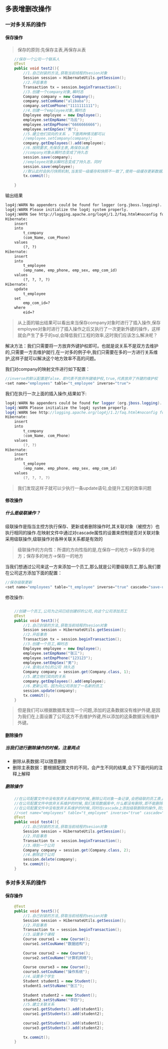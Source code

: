 ## 多表增删改操作

### 一对多关系的操作

#### 保存操作

>保存的原则:先保存主表,再保存从表

```java
	//保存一个公司一个联系人
	@Test
	public void test2(){
		//1.自己封装的方法,获取当前线程的sesion对象
		Session session = HibernateUtils.getSession();
		//2.开启事务
		Transaction tx = session.beginTransaction();
		//3.创建一个company对象,瞬时态
		Company company = new Company();
		company.setComName("alibaba");
		company.setComPhone("1111111111");
		//4.创建一个employee对象,瞬时态
		Employee employee = new Employee();
		employee.setEmpName("马云");
		employee.setEmpPhone("6666666666");
		employee.setEmpSex("男");
		//5.建立他们双向的关系 ，下面两种情况都可以
		//employee.setCompany(company);
		company.getEmployees().add(employee);
		//6.按照要求,先保存主表,再保存从表
		//company对象从瞬时态变成了持久态
		session.save(company);
		//employee对象从瞬时态变成了持久态，同时
		session.save(employee);
		//默认此时会执行快照机制,当发现一级缓存和快照不一致了,使用一级缓存更新数据库
		tx.commit();
		
	}
```

输出结果
```xml
log4j:WARN No appenders could be found for logger (org.jboss.logging).
log4j:WARN Please initialize the log4j system properly.
log4j:WARN See http://logging.apache.org/log4j/1.2/faq.html#noconfig for more info.
Hibernate: 
    insert 
    into
        t_company
        (com_Name, com_Phone) 
    values
        (?, ?)
Hibernate: 
    insert 
    into
        t_employee
        (emp_name, emp_phone, emp_sex, emp_com_id) 
    values
        (?, ?, ?, ?)
Hibernate: 
    update
        t_employee 
    set
        emp_com_id=? 
    where
        eid=?

```

> 从上面的输出结果可以看出来当保存company对象时进行了插入操作,保存employee对象时进行了插入操作之后又执行了一次更新外键的操作，这样就会产生了多于的sql,会降低我们工程的效率,这时我们应该怎么解决呢？

解决方法：我们只需要将一方放弃外键护权即可。也就是说关系不是双方去维护的,只需要一方去维护就行,在一对多的例子中,我们只需要在多的一方进行关系维护,这样子就可以解决这个地方效率不高的问题。

我们对company的映射文件进行如下配置：

```java
//inverse的默认配置是false，即代表不放弃外键维护权,true,代表放弃了外键的维护权
<set name="employees" table="t_employee" inverse="true">
```

我们在执行一次上面的插入操作,结果如下:
```java
log4j:WARN No appenders could be found for logger (org.jboss.logging).
log4j:WARN Please initialize the log4j system properly.
log4j:WARN See http://logging.apache.org/log4j/1.2/faq.html#noconfig for more info.
Hibernate: 
    insert 
    into
        t_company
        (com_Name, com_Phone) 
    values
        (?, ?)
Hibernate: 
    insert 
    into
        t_employee
        (emp_name, emp_phone, emp_sex, emp_com_id) 
    values
        (?, ?, ?, ?)

```
> 我们发现这样子就可以少执行一条update语句,会提升工程的效率问题

#### 修改操作

##### 什么是级联操作？
级联操作是指当主控方执行保存、更新或者删除操作时,其关联对象（被控方）也执行相同的操作.在映射文件中通过对cascade属性的设置来控制是否对关联对象采用级联操作,级联操作对各种关联关系都是有效的

> 级联操作的方向性：所谓的方向性指的是,在保存一的地方->保存多的地方；保存多的地方->保存一的地方

当我们想通过公司来这一方来添加一个员工,那么就是公司要级联员工,那么我们要在公司这方添加下面的配置：

```java
//保存级联更新
<set name="employees" table="t_employee" inverse="true" cascade="save-update">
```
修改操作:

```java

	//创建一个员工,公司为之间已经创建好的公司,向这个公司添加员工
	@Test
	public void test3(){
		//1.自己封装的方法,获取当前线程的sesion对象
		Session session = HibernateUtils.getSession();
		//2.开启事务
		Transaction tx = session.beginTransaction();
		//3.创建一个员工,瞬时态
		Employee employee = new Employee();
		employee.setEmpName("张三");
		employee.setEmpPhone("123123");
		employee.setEmpSex("男");
		//4.查询id为1的公司 持久态
		Company company = session.get(Company.class, 1);
		//5.建立他们双向的关系
		company.getEmployees().add(employee);
		//6.更新公司，因为向公司添加了一名新的员工
		session.update(company);
		tx.commit();
	}
```

> 但是我们可以根据数据库发现一个问题,添加的这条数据没有维护外键,是因为我们在上面设置了公司这方不去维护外键,所以添加的这条数据没有维护外键。

#### 删除操作

##### 当我们进行删除操作的时候，注意两点
- 删除从表数据:可以随意删除
- 删除主表数据：要根据配置文件的不同，会产生不同的结果,会下下面代码的注释上解释

##### 删除操作
```java
	//在公司配置文件中没有放弃关系维护的时候,删除公司对象一条记录,会把级联的员工表上对应这个公司的员工的公司ID置为空
	//在公司配置文件中放弃关系维护的时候,我们发现数据库中,什么都没有删除,即不能删除
	//在公司配置文件中没有放弃关系维护的时候,同时在cascade上添加级联删除的操作,则公司表的公司被删除,员工表中公司ID为删除公司的都被删除
	//<set name="employees" table="t_employee" inverse="true" cascade="save-update,delete">
	@Test
	public void test4(){
		//1.自己封装的方法,获取当前线程的sesion对象
		Session session = HibernateUtils.getSession();
		//2.开启事务
		Transaction tx = session.beginTransaction();
		//3.得到一个公司
		Company company = session.get(Company.class, 2);
		//4.删除这个公司
		session.delete(company);
		tx.commit();
	}
```

### 多对多关系的操作

#### 保存操作

```java
	@Test
	public void test5(){
		//1.自己封装的方法,获取当前线程的sesion对象
		Session session = HibernateUtils.getSession();
		//2.开启事务
		Transaction tx = session.beginTransaction();
		//3.设置多个课程
		Course course1 = new Course();
		course1.setCouName("数据结构");
		
		Course course2 = new Course();
		course2.setCouName("计算机网络");
		
		Course course3 = new Course();
		course3.setCouName("操作系统");
		//4.设置多个学生
		Student student1 = new Student();
		student1.setStuName("张三");
		
		Student student2 = new Student();
		student2.setStuName("李四");
		//5.建立关联关系
		course1.getStudents().add(student1);
		course1.getStudents().add(student2);
		
		course2.getStudents().add(student1);
		course3.getStudents().add(student2);
		
		tx.commit();
	}
```







